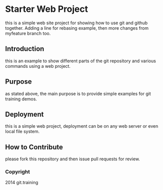 # Starter Web Project

this is a simple web site project for showing how to use git and github together. Adding a line for rebasing example, then more changes from myfeature branch too.

## Introduction

this is an example to show different parts of the git repository and various commands using a web project.

## Purpose

as stated above, the main purpose is to provide simple examples for git training demos.

## Deployment

this is a simple web project, deployment can be on any web server or even local file system.

## How to Contribute

please fork this repository and then issue pull requests for review.

### Copyright
2014 git.training